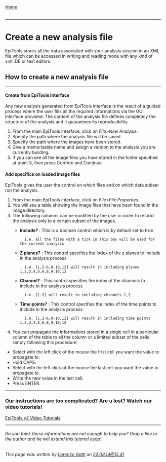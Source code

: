 ###### [Home](Home)
---------------------------------------

# Create a new analysis file #

EpiTools stores all the data associated with your analysis session in an XML file which can be accessed in writing and reading mode with any kind of xml IDE or text editors. 


## How to create a new analysis file ##

---------------------------------------
#### Create from EpiTools interface ####

Any new analysis generated from EpiTools interface is the result of a guided process where the user fills all the required informations via the GUI interface provided. The content of the analysis file defines completely the structure of the analysis and it guarantees its reproducibility.

1. From the main EpiTools interface, click on *File>New Analysis*.
2. Specify the path where the analysis file will be saved.
3. Specify the path where the images have been stored.
4. Give a memorisable name and assign a version to the analysis you are currently building.
5. If you can see all the image files you have stored in the folder specified at point 3, then press Confirm and Continue



#### Add specifics on loaded image files ####

EpiTools gives the user the control on which files and on which data subset run the analysis.


1. From the main EpiTools interface, click on *File>File Properties*.
2. You will see a table showing the image files that have been found in the image directory.
3. The following columns can be modified by the user in order to restrict the analysis only to a certain subset of the images.
	* **Include?** : This is a boolean control which is by default set to true 
	
			i.e. all the files with a tick in this box will be used for the current analysis
	
	* **Z planes?** : 	This control specifies the index of the z planes to include in the analysis process 
					
			i.e. [1,2-6,8-10,12] will result in including planes 1,2,3,4,5,6,8,9,10,12
					
	* **Channel?** : 	This control specifies the index of the channels to include in the analysis process 
					
			i.e. [1-2] will result in including channels 1,2
				
	* **Time points?** : This control specifies the index of the time points to include in the analysis process 
						
			i.e. [1,2-6,8-10,12] will result in including time points 1,2,3,4,5,6,8,9,10,12

4. You can propagate the informations stored in a single cell in a particular column of the table to all the column or a limited subset of the cells simply following this procedure:

* Select with the left click of the mouse the first cell you want the value to propagate to.
* Hold CAPS.
* Select with the left click of the mouse the last cell you want the value to propagate to.
* Write the new value in the last cell.
* Press ENTER.

---------------------------------------
### Our instructions are too complicated? Are u lost? Watch our video tutorials!

<a href="https://epitools-eu-central-1-088391093549-movies.s3-eu-west-1.amazonaws.com/index.html" target="_blank">EpiTools v2 Video Tutorials</a> 


---------------------------------------

######  Do you think these informations are not enough to help you? Drop a line to the author and he will extend this tutorial asap!

###### This page was written by [Lorenzo Gatti](mailto:lorenzo.gatti.89@gmail.com) on 22.08.14@15.41



<script>
  (function(i,s,o,g,r,a,m){i['GoogleAnalyticsObject']=r;i[r]=i[r]||function(){
  (i[r].q=i[r].q||[]).push(arguments)},i[r].l=1*new Date();a=s.createElement(o),
  m=s.getElementsByTagName(o)[0];a.async=1;a.src=g;m.parentNode.insertBefore(a,m)
  })(window,document,'script','//www.google-analytics.com/analytics.js','ga');

  ga('create', 'UA-55332946-1', 'auto');
  ga('send', 'pageview');

</script>
